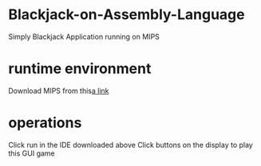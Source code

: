 # Blackjack-on-Assembly-Language
Simply Blackjack Application running on MIPS

# runtime environment
Download MIPS from this[a link](http://www.sci.csueastbay.edu/~rdoering/mipsym/)

# operations
Click run in the IDE downloaded above
Click buttons on the display to play this GUI game
